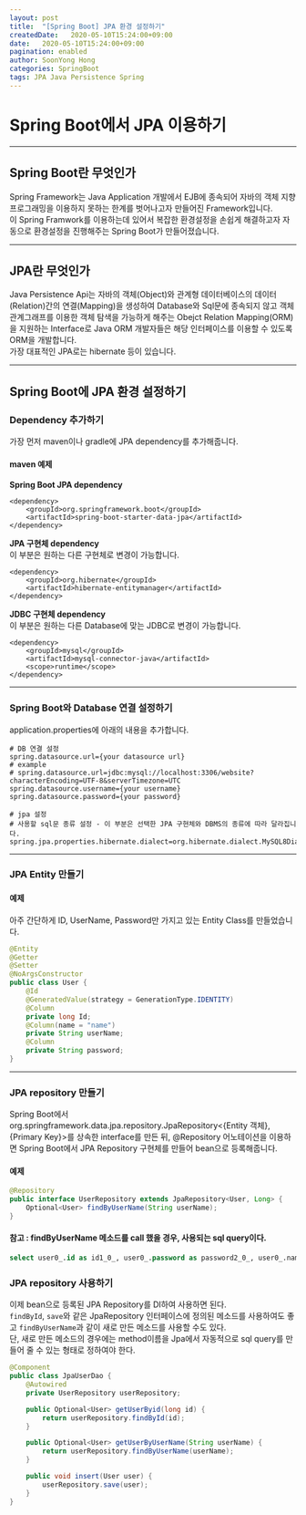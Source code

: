 ```yaml
---
layout: post
title:  "[Spring Boot] JPA 환경 설정하기"
createdDate:   2020-05-10T15:24:00+09:00
date:   2020-05-10T15:24:00+09:00
pagination: enabled
author: SoonYong Hong
categories: SpringBoot
tags: JPA Java Persistence Spring
---
```

# Spring Boot에서 JPA 이용하기
---

## Spring Boot란 무엇인가
Spring Framework는 Java Application 개발에서 EJB에 종속되어 자바의 객체 지향 프로그래밍을 이용하지 못하는 한계를 벗어나고자 만들어진 Framework입니다.     
이 Spring Framwork를 이용하는데 있어서 복잡한 환경설정을 손쉽게 해결하고자 자동으로 환경설정을 진행해주는 Spring Boot가 만들어졌습니다.

---

## JPA란 무엇인가
Java Persistence Api는 자바의 객체(Object)와 관계형 데이터베이스의 데이터(Relation)간의 연결(Mapping)을 생성하여 Database와 Sql문에 종속되지 않고 객체 관계그래프를 이용한 객체 탐색을 가능하게 해주는 Obejct Relation Mapping(ORM)을 지원하는 Interface로 Java ORM 개발자들은 해당 인터페이스를 이용할 수 있도록 ORM을 개발합니다.     
가장 대표적인 JPA로는 hibernate 등이 있습니다.

---

## Spring Boot에 JPA 환경 설정하기

### Dependency 추가하기
가장 먼저 maven이나 gradle에 JPA dependency를 추가해줍니다.     

#### maven 예제
**Spring Boot JPA dependency**
```
<dependency>
	<groupId>org.springframework.boot</groupId>
	<artifactId>spring-boot-starter-data-jpa</artifactId>
</dependency>
```
**JPA 구현체 dependency**     
이 부분은 원하는 다른 구현체로 변경이 가능합니다.
```
<dependency>
	<groupId>org.hibernate</groupId>
	<artifactId>hibernate-entitymanager</artifactId>
</dependency>
```
**JDBC 구현체 dependency**     
이 부분은 원하는 다른 Database에 맞는 JDBC로 변경이 가능합니다.
```
<dependency>
	<groupId>mysql</groupId>
	<artifactId>mysql-connector-java</artifactId>
	<scope>runtime</scope>
</dependency>
```
---
### Spring Boot와 Database 연결 설정하기
application.properties에 아래의 내용을 추가합니다.
```
# DB 연결 설정
spring.datasource.url={your datasource url}
# example
# spring.datasource.url=jdbc:mysql://localhost:3306/website?characterEncoding=UTF-8&serverTimezone=UTC
spring.datasource.username={your username}
spring.datasource.password={your password}

# jpa 설정
# 사용할 sql문 종류 설정 - 이 부분은 선택한 JPA 구현체와 DBMS의 종류에 따라 달라집니다.
spring.jpa.properties.hibernate.dialect=org.hibernate.dialect.MySQL8Dialect
```
---

### JPA Entity 만들기

#### 예제
아주 간단하게 ID, UserName, Password만 가지고 있는 Entity Class를 만들었습니다.
```java
@Entity
@Getter
@Setter
@NoArgsConstructor
public class User {
    @Id
    @GeneratedValue(strategy = GenerationType.IDENTITY)
    @Column
    private long Id;
    @Column(name = "name")
    private String userName;
    @Column
    private String password;
}
```
---
### JPA repository 만들기
Spring Boot에서 org.springframework.data.jpa.repository.JpaRepository<{Entity 객체}, {Primary Key}>를 상속한 interface를 만든 뒤, @Repository 어노테이션을 이용하면 Spring Boot에서 JPA Repository 구현체를 만들어 bean으로 등록해줍니다.
#### 예제
```java
@Repository
public interface UserRepository extends JpaRepository<User, Long> {
	Optional<User> findByUserName(String userName);
}
```
#### 참고 : findByUserName 메소드를 call 했을 경우, 사용되는 sql query이다.
```sql
select user0_.id as id1_0_, user0_.password as password2_0_, user0_.name as name3_0_ from user user0_ where user0_.name=?
```

### JPA repository 사용하기
이제 bean으로 등록된 JPA Repository를 DI하여 사용하면 된다.     
`findById`, `save`와 같은 JpaRepository 인터페이스에 정의된 메소드를 사용하여도 좋고 `findByUserName`과 같이 새로 만든 메소드를 사용할 수도 있다.     
단, 새로 만든 메소드의 경우에는 method이름을 Jpa에서 자동적으로 sql query를 만들어 줄 수 있는 형태로 정하여야 한다. 
```java
@Component
public class JpaUserDao {
    @Autowired
    private UserRepository userRepository;

    public Optional<User> getUserByid(long id) {
        return userRepository.findById(id);
    }

    public Optional<User> getUserByUserName(String userName) {
        return userRepository.findByUserName(userName);
    }

    public void insert(User user) {
        userRepository.save(user);
    }
}
```